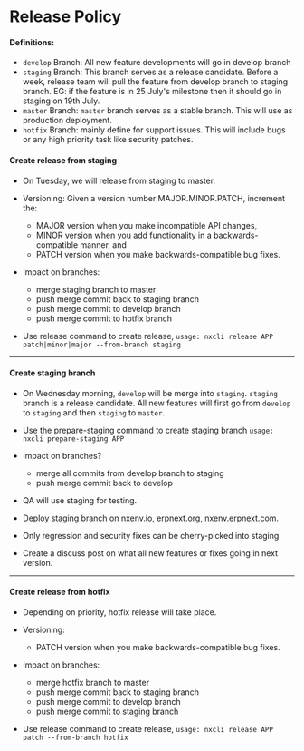 # Release Policy

#### Definitions:

- `develop` Branch: All new feature developments will go in develop branch
- `staging` Branch: This branch serves as a release candidate. Before a week, release team will pull the feature from develop branch to staging branch.
  EG: if the feature is in 25 July's milestone then it should go in staging on 19th July.
- `master` Branch: `master` branch serves as a stable branch. This will use as production deployment.
- `hotfix` Branch: mainly define for support issues. This will include bugs or any high priority task like security patches.

#### Create release from staging

- On Tuesday, we will release from staging to master.

- Versioning: Given a version number MAJOR.MINOR.PATCH, increment the:

  - MAJOR version when you make incompatible API changes,
  - MINOR version when you add functionality in a backwards-compatible manner, and
  - PATCH version when you make backwards-compatible bug fixes.

- Impact on branches:

  - merge staging branch to master
  - push merge commit back to staging branch
  - push merge commit to develop branch
  - push merge commit to hotfix branch

- Use release command to create release,
  `usage: nxcli release APP patch|minor|major --from-branch staging`

---

#### Create staging branch

- On Wednesday morning, `develop` will be merge into `staging`. `staging` branch is a release candidate. All new features will first go from `develop` to `staging` and then `staging` to `master`.

- Use the prepare-staging command to create staging branch
  `usage: nxcli prepare-staging APP`

- Impact on branches?

  - merge all commits from develop branch to staging
  - push merge commit back to develop

- QA will use staging for testing.

- Deploy staging branch on nxenv.io, erpnext.org, nxenv.erpnext.com.

- Only regression and security fixes can be cherry-picked into staging

- Create a discuss post on what all new features or fixes going in next version.

---

#### Create release from hotfix

- Depending on priority, hotfix release will take place.

- Versioning:

  - PATCH version when you make backwards-compatible bug fixes.

- Impact on branches:

  - merge hotfix branch to master
  - push merge commit back to staging branch
  - push merge commit to develop branch
  - push merge commit to staging branch

- Use release command to create release,
  `usage: nxcli release APP patch --from-branch hotfix`
